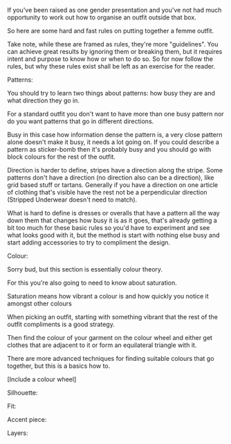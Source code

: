 If you've been raised as one gender presentation and you've not had much opportunity to work out how to organise an outfit outside that box.

So here are some hard and fast rules on putting together a femme outfit.

Take note, while these are framed as rules, they're more "guidelines". You can achieve great results by ignoring them or breaking them, but it requires intent and purpose to know how or when to do so. So for now follow the rules, but why these rules exist shall be left as an exercise for the reader.

  

Patterns: 

You should try to learn two things about patterns: how busy they are and what direction they go in. 

For a standard outfit you don't want to have more than one busy pattern nor do you want patterns that go in different directions.

Busy in this case how information dense the pattern is, a very close pattern alone doesn't make it busy, it needs a lot going on. If you could describe a pattern as sticker-bomb then it's probably busy and you should go with block colours for the rest of the outfit.

Direction is harder to define, stripes have a direction along the stripe. Some patterns don't have a direction (no direction also can be a direction), like grid based stuff or tartans. Generally if you have a direction on one article of clothing that's visible have the rest not be a perpendicular direction (Stripped Underwear doesn't need to match).

What is hard to define is dresses or overalls that have a pattern all the way down them that changes how busy it is as it goes, that's already getting a bit too much for these basic rules so you'd have to experiment and see what looks good with it, but the method is start with nothing else busy and start adding accessories to try to compliment the design. 

  

Colour: 

Sorry bud, but this section is essentially colour theory. 

For this you're also going to need to know about saturation.

Saturation means how vibrant a colour is and how quickly you notice it amongst other colours 

When picking an outfit, starting with something vibrant that the rest of the outfit compliments is a good strategy.

Then find the colour of your garment on the colour wheel and either get clothes that are adjacent to it or form an equilateral triangle with it.

There are more advanced techniques for finding suitable colours that go together, but this is a basics how to.

[Include a colour wheel]

  

Silhouette:

Fit: 

Accent piece: 

Layers:

